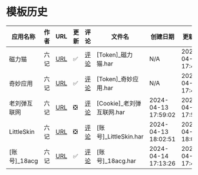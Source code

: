 # 模板历史

| 应用名称 | 作者 | URL | 更新 | 评论 | 文件名 | 创建日期 | 更新日期 | 版本 |
| --- | --- | --- | --- | --- | --- | --- | --- | --- |
| 磁力猫 | 六记 | [URL](https://raw.githubusercontent.com/ACG-Q/qd-templates/main/har/[Token]_磁力猫.har) | ✅ | [评论](https://github.com/ACG-Q/qd-templates/issues/1) | [Token]_磁力猫.har | N/A | 2024-04-13 17:48:16 | 20240413 |
| 奇妙应用 | 六记 | [URL](https://raw.githubusercontent.com/ACG-Q/qd-templates/main/har/[Token]_奇妙应用.har) | ✅ | [评论](https://github.com/ACG-Q/qd-templates/issues/3) | [Token]_奇妙应用.har | N/A | 2024-04-13 17:40:12 | 20240413 |
| 老刘弹互联网 | 六记 | [URL](https://raw.githubusercontent.com/ACG-Q/qd-templates/main/har/[Cookie]_老刘弹互联网.har) | ❎ | [评论](https://github.com/ACG-Q/qd-templates/issues/8) | [Cookie]_老刘弹互联网.har | 2024-04-13 17:59:02 | 2024-04-13 17:59:02 | 20240413 |
| LittleSkin | 六记 | [URL](https://raw.githubusercontent.com/ACG-Q/qd-templates/main/har/[账号]_LittleSkin.har) | ❎ | [评论](https://github.com/ACG-Q/qd-templates/issues/10) | [账号]_LittleSkin.har | 2024-04-13 18:02:51 | 2024-04-13 18:02:51 | 20240413 |
| [账号]_18acg | 六记 | [URL](https://raw.githubusercontent.com/ACG-Q/qd-templates/main/har/[账号]_18acg.har) | ✅ | [评论](https://github.com/ACG-Q/qd-templates/issues/12) | [账号]_18acg.har | 2024-04-14 17:13:26 | 2024-04-14 17:42:36 | 20240414 |
